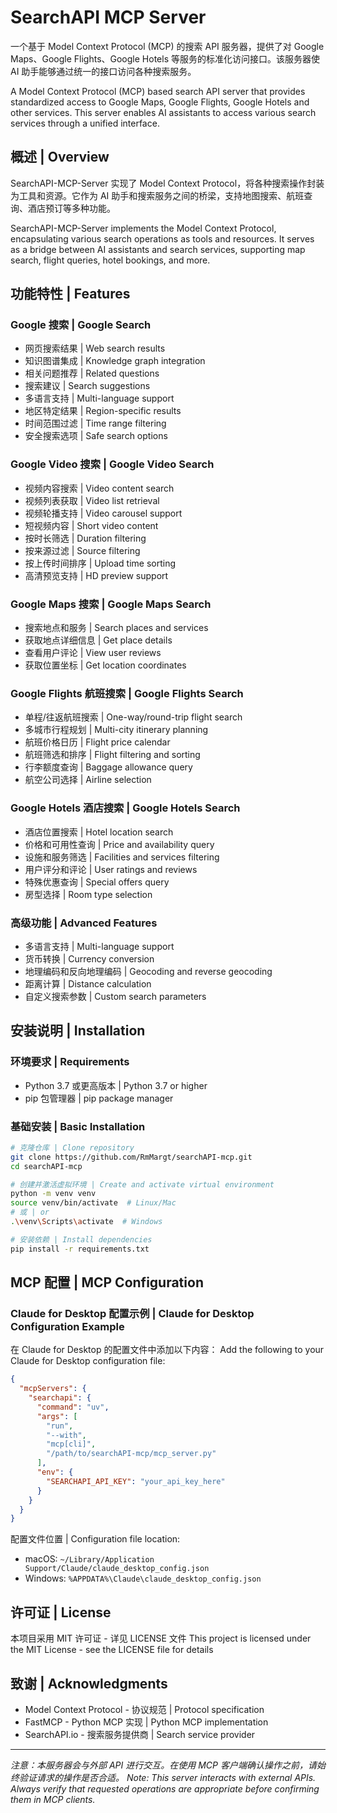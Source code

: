 # SearchAPI MCP Server

一个基于 Model Context Protocol (MCP) 的搜索 API 服务器，提供了对 Google Maps、Google Flights、Google Hotels 等服务的标准化访问接口。该服务器使 AI 助手能够通过统一的接口访问各种搜索服务。

A Model Context Protocol (MCP) based search API server that provides standardized access to Google Maps, Google Flights, Google Hotels and other services. This server enables AI assistants to access various search services through a unified interface.

## 概述 | Overview

SearchAPI-MCP-Server 实现了 Model Context Protocol，将各种搜索操作封装为工具和资源。它作为 AI 助手和搜索服务之间的桥梁，支持地图搜索、航班查询、酒店预订等多种功能。

SearchAPI-MCP-Server implements the Model Context Protocol, encapsulating various search operations as tools and resources. It serves as a bridge between AI assistants and search services, supporting map search, flight queries, hotel bookings, and more.

## 功能特性 | Features

### Google 搜索 | Google Search
* 网页搜索结果 | Web search results
* 知识图谱集成 | Knowledge graph integration
* 相关问题推荐 | Related questions
* 搜索建议 | Search suggestions
* 多语言支持 | Multi-language support
* 地区特定结果 | Region-specific results
* 时间范围过滤 | Time range filtering
* 安全搜索选项 | Safe search options

### Google Video 搜索 | Google Video Search
* 视频内容搜索 | Video content search
* 视频列表获取 | Video list retrieval
* 视频轮播支持 | Video carousel support
* 短视频内容 | Short video content
* 按时长筛选 | Duration filtering
* 按来源过滤 | Source filtering
* 按上传时间排序 | Upload time sorting
* 高清预览支持 | HD preview support

### Google Maps 搜索 | Google Maps Search
* 搜索地点和服务 | Search places and services
* 获取地点详细信息 | Get place details
* 查看用户评论 | View user reviews
* 获取位置坐标 | Get location coordinates

### Google Flights 航班搜索 | Google Flights Search
* 单程/往返航班搜索 | One-way/round-trip flight search
* 多城市行程规划 | Multi-city itinerary planning
* 航班价格日历 | Flight price calendar
* 航班筛选和排序 | Flight filtering and sorting
* 行李额度查询 | Baggage allowance query
* 航空公司选择 | Airline selection

### Google Hotels 酒店搜索 | Google Hotels Search
* 酒店位置搜索 | Hotel location search
* 价格和可用性查询 | Price and availability query
* 设施和服务筛选 | Facilities and services filtering
* 用户评分和评论 | User ratings and reviews
* 特殊优惠查询 | Special offers query
* 房型选择 | Room type selection

### 高级功能 | Advanced Features
* 多语言支持 | Multi-language support
* 货币转换 | Currency conversion
* 地理编码和反向地理编码 | Geocoding and reverse geocoding
* 距离计算 | Distance calculation
* 自定义搜索参数 | Custom search parameters

## 安装说明 | Installation

### 环境要求 | Requirements
* Python 3.7 或更高版本 | Python 3.7 or higher
* pip 包管理器 | pip package manager

### 基础安装 | Basic Installation

```bash
# 克隆仓库 | Clone repository
git clone https://github.com/RmMargt/searchAPI-mcp.git
cd searchAPI-mcp

# 创建并激活虚拟环境 | Create and activate virtual environment
python -m venv venv
source venv/bin/activate  # Linux/Mac
# 或 | or
.\venv\Scripts\activate  # Windows

# 安装依赖 | Install dependencies
pip install -r requirements.txt
```

## MCP 配置 | MCP Configuration

### Claude for Desktop 配置示例 | Claude for Desktop Configuration Example

在 Claude for Desktop 的配置文件中添加以下内容：
Add the following to your Claude for Desktop configuration file:

```json
{
  "mcpServers": {
    "searchapi": {
      "command": "uv",
      "args": [
        "run",
        "--with",
        "mcp[cli]",
        "/path/to/searchAPI-mcp/mcp_server.py"
      ],
      "env": {
        "SEARCHAPI_API_KEY": "your_api_key_here"
      }
    }
  }
}
```

配置文件位置 | Configuration file location:
* macOS: `~/Library/Application Support/Claude/claude_desktop_config.json`
* Windows: `%APPDATA%\Claude\claude_desktop_config.json`

## 许可证 | License

本项目采用 MIT 许可证 - 详见 LICENSE 文件
This project is licensed under the MIT License - see the LICENSE file for details

## 致谢 | Acknowledgments

* Model Context Protocol - 协议规范 | Protocol specification
* FastMCP - Python MCP 实现 | Python MCP implementation
* SearchAPI.io - 搜索服务提供商 | Search service provider

---

_注意：本服务器会与外部 API 进行交互。在使用 MCP 客户端确认操作之前，请始终验证请求的操作是否合适。_
_Note: This server interacts with external APIs. Always verify that requested operations are appropriate before confirming them in MCP clients._ 
